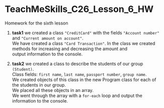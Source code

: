 # TeachMeSkills_C26_Lesson_6_HW
Homework for the sixth lesson

1. **task1** we created a class <code>"CreditCard"</code> with the fields <code>"Account number"</code> and <code>"Current amount on account"</code>.  
We have created a class <code>"Card Transaction"</code>.
In the class we created methods for increasing and decreasing the amount and   
output information to the console.


2. **task2** we created a class to describe the students of our group <code>(Student)</code>.  
Class fields: <code>first name</code>, <code>last name</code>, <code>passport number</code>, <code>group name</code>.  
We created objects of this class in the new Program class for each of the students in our group.  
We placed all these objects in an array.  
We went through the array with a <code>for-each</code> loop and output the information to the console.

